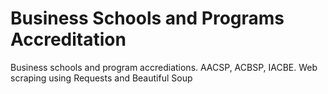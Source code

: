 # Business Schools and Programs Accreditation
Business schools and program accrediations. AACSP, ACBSP, IACBE. Web scraping using Requests and Beautiful Soup

